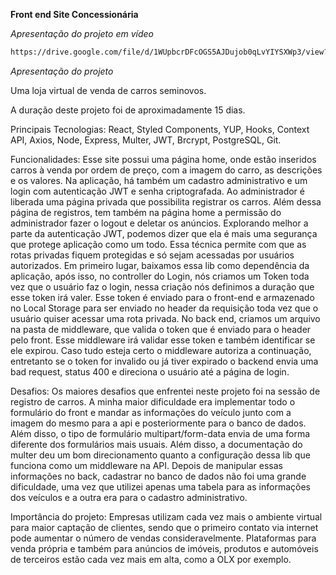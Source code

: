 **Front end Site Concessionária**

*Apresentação do projeto em vídeo*
```bash
https://drive.google.com/file/d/1WUpbcrDFcOGS5AJDujob0qLvYIYSXWp3/view?usp=sharing
```

*Apresentação do projeto*

Uma loja virtual de venda de carros seminovos.

A duração deste projeto foi de aproximadamente 15 dias.

Principais Tecnologias: React, Styled Components, YUP, Hooks, Context API,
Axios, Node, Express, Multer, JWT, Brcrypt, PostgreSQL, Git.

Funcionalidades: Esse site possui uma página home, onde estão inseridos carros à
venda por ordem de preço, com a imagem do carro, as descrições e os valores. Na
aplicação, há também um cadastro administrativo e um login com autenticação JWT e senha criptografada. Ao administrador é liberada uma página privada que
possibilita registrar os carros. Além dessa página de registros, tem também na
página home a permissão do administrador fazer o logout e deletar os anúncios.
Explorando melhor a parte da autenticação JWT, podemos dizer que ela é mais uma
segurança que protege aplicação como um todo. Essa técnica permite com que as
rotas privadas fiquem protegidas e só sejam acessadas por usuários autorizados.
Em primeiro lugar, baixamos essa lib como dependência da aplicação, após isso, no
controller do Login, nós criamos um Token toda vez que o usuário faz o login, nessa
criação nós definimos a duração que esse token irá valer. Esse token é enviado
para o front-end e armazenado no Local Storage para ser enviado no header da
requisição toda vez que o usuário quiser acessar uma rota privada. No back end,
criamos um arquivo na pasta de middleware, que valida o token que é enviado para
o header pelo front. Esse middleware irá validar esse token e também identificar se
ele expirou. Caso tudo esteja certo o middleware autoriza a continuação, entretanto
se o token for invalido ou já tiver expirado o backend envia uma bad request, status
400 e direciona o usuário até a página de login.

Desafios: Os maiores desafios que enfrentei neste projeto foi na sessão de registro
de carros. A minha maior dificuldade era implementar todo o formulário do front e
mandar as informações do veículo junto com a imagem do mesmo para a api e
posteriormente para o banco de dados. Além disso, o tipo de formulário
multipart/form-data envia de uma forma diferente dos formulários mais usuais. Além
disso, a documentação do multer deu um bom direcionamento quanto a
configuração dessa lib que funciona como um middleware na API. Depois de
manipular essas informações no back, cadastrar no banco de dados não foi uma
grande dificuldade, uma vez que utilizei apenas uma tabela para as informações dos
veículos e a outra era para o cadastro administrativo.

Importância do projeto: Empresas utilizam cada vez mais o ambiente virtual para
maior captação de clientes, sendo que o primeiro contato via internet pode aumentar
o número de vendas consideravelmente. Plataformas para venda própria e também
para anúncios de imóveis, produtos e automóveis de terceiros estão cada vez mais
em alta, como a OLX por exemplo.



